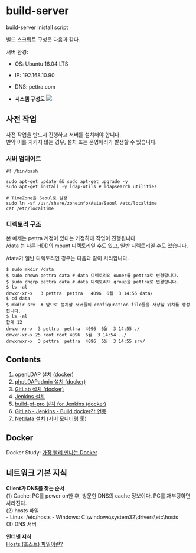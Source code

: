 # build-server
build-server inistall script

빌드 스크립트 구성은 다음과 같다.

서버 환경:
* OS: Ubuntu 16.04 LTS
* IP: 192.168.10.90
* DNS: pettra.com

* **시스템 구성도**
![](/assets/build_system.png)  

## 사전 작업  
사전 작업을 반드시 진행하고 서버를 설치해야 합니다.  
만약 이를 지키지 않는 경우, 설치 또는 운영에러가 발생할 수 있습니다.  

### 서버 업데이트  
```
#! /bin/bash

sudo apt-get update && sudo apt-get upgrade -y
sudo apt-get install -y ldap-utils # ldapsearch utilities

# TimeZone을 Seoul로 설정
sudo ln -sf /usr/share/zoneinfo/Asia/Seoul /etc/localtime
cat /etc/localtime
```

### 디렉토리 구조  
본 예제는 pettra 계정이 있다는 가정하에 작업이 진행됩니다.  
/data 는 다른 HDD의 mount 디렉토리일 수도 있고, 일반 디렉토리일 수도 있습니다.  

/data가 일반 디렉토리인 경우는 다음과 같이 처리합니다.  
```
$ sudo mkdir /data
$ sudo chown pettra data # data 디렉토리의 owner를 pettra로 변경합니다.
$ sudo chgrp pettra data # data 디렉토리의 group을 pettra로 변경합니다.
$ ls -al
drwxr-xr-x   3 pettra  pettra   4096  6월  3 14:55 data/
$ cd data
$ mkdir srv  # 앞으로 설치할 서버들의 configuration file들을 저장할 위치를 생성합니다.
$ ls -al
합계 12
drwxr-xr-x  3 pettra  pettra  4096  6월  3 14:55 ./
drwxr-xr-x 25 root root 4096  6월  3 14:54 ../
drwxrwxr-x  3 pettra  pettra  4096  6월  3 14:55 srv/

```

## Contents  
1. [openLDAP 설치 (docker)](https://github.com/roykang75/build-server/blob/master/setupOpenLDAP.md)  
2. [phpLDAPadmin 설치 (docker)](https://github.com/roykang75/build-server/blob/master/setupPHPLDAPadmin.md)  
3. [GitLab 설치 (docker)](https://github.com/roykang75/build-server/blob/master/setupGitLab.md)  
4. [Jenkins 설치](https://github.com/roykang75/build-server/blob/master/setupJenkins.md)  
5. [build-pf-pro 설치 for Jenkins (docker)](https://github.com/roykang75/build-server/blob/master/setupBuild-pf-pro.md)  
6. [GitLab - Jenkins - Build docker간 연동](https://github.com/roykang75/build-server/blob/master/setupGitLab_Jenkins_Build.md)
7. [Netdata 설치 (서버 모니터링 툴)](https://github.com/roykang75/build-server/blob/master/setupNetdata.md)  

## Docker  
Docker Study: [가장 빨리 만나는 Docker](http://pyrasis.com/docker.html)

## 네트워크 기본 지식  
**Client가 DNS를 찾는 순서**  
(1) Cache: PC를 power on한 후, 방문한 DNS의 cache 정보이다. PC를 재부팅하면 사라진다.  
(2) hosts 파일  
    - Linux: /etc/hosts
    - Windows: C:\windows\system32\drivers\etc\hosts  
(3) DNS 서버    

**인터넷 지식**  
    [Hosts (호스트) 파일이란?](https://github.com/roykang75/build-server/blob/master/whatIsHosts.md)
